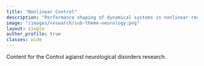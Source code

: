 ```yaml
---
title: "Nonlinear Control"
description: "Performance shaping of dynamical systems in nonlinear regime"
image: "/images/research/sub-theme-neurology.png"
layout: single
author_profile: true
classes: wide
---
```


Content for the Control agianst neurological disorders research.
